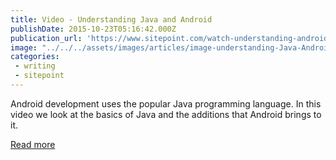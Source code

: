 ```yaml
---
title: Video - Understanding Java and Android
publishDate: 2015-10-23T05:16:42.000Z
publication_url: 'https://www.sitepoint.com/watch-understanding-android-and-java/'
image: "../../../assets/images/articles/image-understanding-Java-Android.jpg"
categories:
 - writing
 - sitepoint
---
```


Android development uses the popular Java programming language. In this video we look at the basics of Java and the additions that Android brings to it.

[Read more](https://www.sitepoint.com/watch-understanding-android-and-java/)
